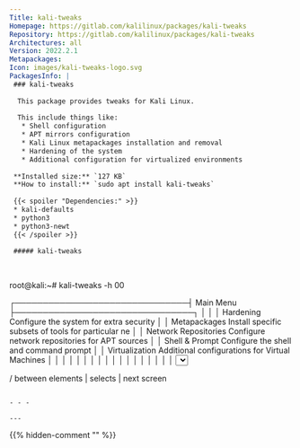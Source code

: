 ```yaml
---
Title: kali-tweaks
Homepage: https://gitlab.com/kalilinux/packages/kali-tweaks
Repository: https://gitlab.com/kalilinux/packages/kali-tweaks
Architectures: all
Version: 2022.2.1
Metapackages: 
Icon: images/kali-tweaks-logo.svg
PackagesInfo: |
 ### kali-tweaks
 
  This package provides tweaks for Kali Linux.
   
  This include things like:
   * Shell configuration
   * APT mirrors configuration
   * Kali Linux metapackages installation and removal
   * Hardening of the system
   * Additional configuration for virtualized environments
 
 **Installed size:** `127 KB`  
 **How to install:** `sudo apt install kali-tweaks`  
 
 {{< spoiler "Dependencies:" >}}
 * kali-defaults 
 * python3
 * python3-newt
 {{< /spoiler >}}
 
 ##### kali-tweaks
 
 
 ```
 root@kali:~# kali-tweaks -h
 00
 
 
 
 
 
 
 
 
 
 
 
 
 
 
 
 
 
 
 
 
 
 
 
 
 
  ┌───────────────────────────────┤ Main Menu ├────────────────────────────────┐
  │                                                                            │
  │ Hardening              Configure the system for extra security             │
  │ Metapackages           Install specific subsets of tools for particular ne │
  │ Network Repositories   Configure network repositories for APT sources      │
  │ Shell & Prompt         Configure the shell and command prompt              │
  │ Virtualization         Additional configurations for Virtual Machines      │
  │                                                                            │
  │                                                                            │
  │                                                                            │
  │                                                                            │
  │                                                                            │
  │                                                                            │
  │                                                                            │
  │                                                                            │
  │                <Select>                              <Quit>                │
  │                                                                            │
  └────────────────────────────────────────────────────────────────────────────┘
   
 
   <Tab>/<Alt-Tab> between elements   |  <Space> selects   |  <F12> next screen
 ```
 
 - - -
 
---
```

{{% hidden-comment "<!--Do not edit anything above this line-->" %}}
